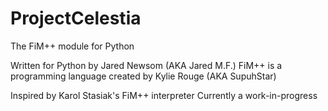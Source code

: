# ProjectCelestia
The FiM++ module for Python

Written for Python by Jared Newsom (AKA Jared M.F.)
FiM++ is a programming language created by Kylie Rouge (AKA SupuhStar)

Inspired by Karol Stasiak's FiM++ interpreter
Currently a work-in-progress
